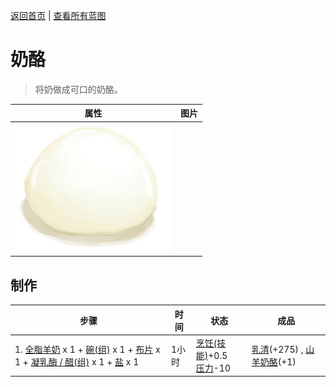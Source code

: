 [返回首页](index.md)   |  [查看所有蓝图](blueprint.md)
# 奶酪  
> 将奶做成可口的奶酪。  
  
  属性  |   图片   
 ----  |  ----:   
   |  ![](Sprite/Cheese.png)   
  
## 制作  
步骤  |  时间  |  状态  |  成品  
----  |  ----  |  ----  |  ----  
1. [全脂羊奶](LQ_MilkWhole.md) x 1 + [碗(组)](GpTag_Bowl.md) x 1 + [布片](ClothSmall.md) x 1 + [凝乳酶 / 醋(组)](GpTag_RennetLike.md) x 1 + [盐](Salt.md) x 1  |  1小时  |  [烹饪(技能)](Skill_Cooking.md)+0.5<br>[压力](Stress.md)-10  |  [乳清](LQ_MilkWhey.md)(+275) , [山羊奶酪](Cheese.md)(+1)  
